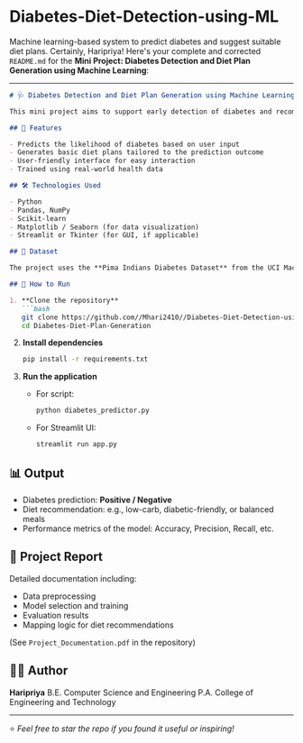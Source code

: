# Diabetes-Diet-Detection-using-ML
Machine learning-based system to predict diabetes and suggest suitable diet plans.
Certainly, Haripriya! Here's your complete and corrected `README.md` for the **Mini Project: Diabetes Detection and Diet Plan Generation using Machine Learning**:

---

````markdown
# 🩺 Diabetes Detection and Diet Plan Generation using Machine Learning

This mini project aims to support early detection of diabetes and recommend personalized diet plans based on prediction results. The system leverages machine learning algorithms to analyze health data and promote preventive healthcare.

## 📌 Features

- Predicts the likelihood of diabetes based on user input
- Generates basic diet plans tailored to the prediction outcome
- User-friendly interface for easy interaction
- Trained using real-world health data

## 🛠️ Technologies Used

- Python
- Pandas, NumPy
- Scikit-learn
- Matplotlib / Seaborn (for data visualization)
- Streamlit or Tkinter (for GUI, if applicable)

## 📂 Dataset

The project uses the **Pima Indians Diabetes Dataset** from the UCI Machine Learning Repository, which contains diagnostic measurements for predicting diabetes.

## 🚀 How to Run

1. **Clone the repository**
   ```bash
   git clone https://github.com//Mhari2410//Diabetes-Diet-Detection-using-ML.git
   cd Diabetes-Diet-Plan-Generation
````

2. **Install dependencies**

   ```bash
   pip install -r requirements.txt
   ```

3. **Run the application**

   * For script:

     ```bash
     python diabetes_predictor.py
     ```
   * For Streamlit UI:

     ```bash
     streamlit run app.py
     ```

## 📊 Output

* Diabetes prediction: **Positive / Negative**
* Diet recommendation: e.g., low-carb, diabetic-friendly, or balanced meals
* Performance metrics of the model: Accuracy, Precision, Recall, etc.

## 📄 Project Report

Detailed documentation including:

* Data preprocessing
* Model selection and training
* Evaluation results
* Mapping logic for diet recommendations

(See `Project_Documentation.pdf` in the repository)

## 👩‍💻 Author

**Haripriya**
B.E. Computer Science and Engineering
P.A. College of Engineering and Technology

---

⭐ *Feel free to star the repo if you found it useful or inspiring!*

```


